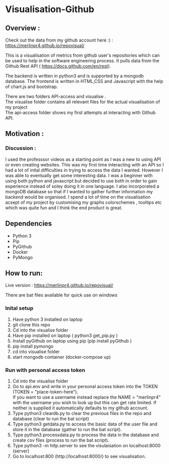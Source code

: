 
# Visualisation-Github

## Overview :
Check out the data from my github account here :) : https://merlinpr4.github.io/repovisual/

This is a visualisation of metrics from github user's repositories which can be used to help in the software engineering process. 
It pulls data from the Github Rest API ( https://docs.github.com/en/rest).

The backend is written in python3 and is supported by a mongodb database. The frontend is written in HTML,CSS and Javascript with the help of chart.js and bootstrap.

There are two folders API-access and visualise . <br>
The visualise folder contains all relevant files for the actual visualisation of my project <br>
The api-access folder shows my first attempts at interacting with Github API. 

## Motivation :


### Discussion :
I used the professsor videos as a starting point as I was a new to using API or even creating websites.
This was my first time interacting with an API so I had a lot of inital difficulties in trying to access the data I wanted. However I was able to eventually get some interesting data. I was a beginner with using both python and javascript but decided to use both in order to gain experience instead of soley doing it in one language.
I also incorporated a mongoDB database so that if I wanted to gather further information my backend would be organised. 
I spend a lot of time on the visualisation acsept of my project by customising my graphs colorschemes , tooltips etc which was quite fun and I think the end product is great.

## Dependencies
- Python 3
- Pip
- PyGithub
- Docker
- PyMongo

## How to run:
Live version :  https://merlinpr4.github.io/repovisual/

There are bat files available for quick use on windows

### Inital setup
1. Have python 3 installed on laptop
2. git clone this repo
3. Cd into the visualise folder
4. Have pip installed on laptop ( python3 get_pip.py )
5. Install pyGithub on laptop using pip (pip install pyGithub )
6. pip install pymongo
7. cd into visualise folder
8. start mongodb container (docker-compose up)


### Run with personal access token 
1.  Cd into the visualise folder
2.  Go to api.env  and write in your personal access token into the TOKEN (TOKEN = "place-token-here"). <br> If you want to use a username instead replace the NAME = "merlinpr4" with the username you wish to look up but this can get rate limited. If neither is supplied it automatically defaults to my github account.
3.  Type python3 cleardb.py to clear the previous files in the repo and database (clear to run the bat script)
5.  Type python3 getdata.py to access the basic data of the user file and store it in the database (gather  to run the bat script).
6.  Type python3 processdata.py to process the data in the database and create csv files (process to run the bat script).
7.  Type python3 -m http.server to see the visulaisation on localhost:8000 (server)
8. Go to localhost:800 (http://localhost:8000/) to see visualisation.






